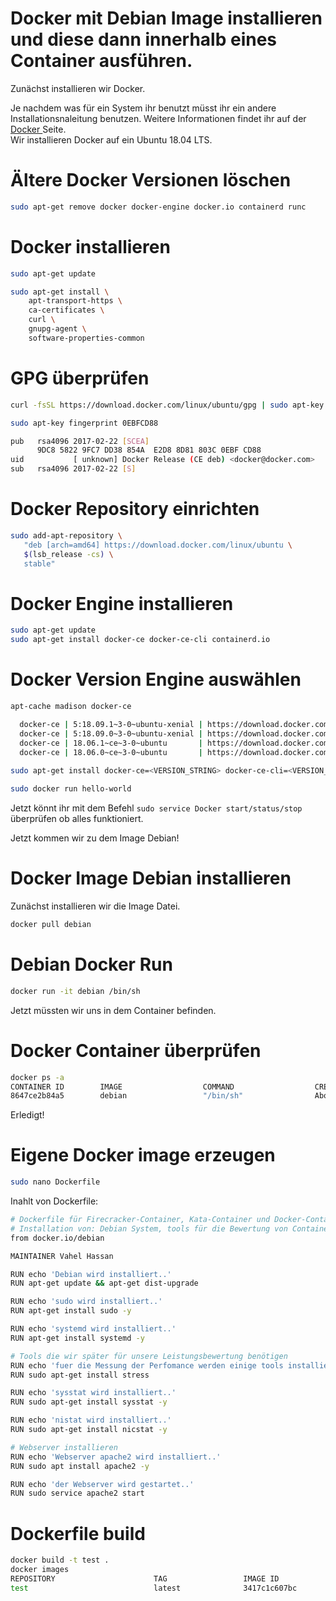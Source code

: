 # Docker mit Debian Image installieren und diese dann innerhalb eines Container ausführen. <br>

Zunächst installieren wir Docker. <br>

Je nachdem was für ein System ihr benutzt müsst ihr ein andere Installationsnaleitung benutzen. Weitere Informationen findet ihr auf der  <a href="https://docs.docker.com/get-docker/">Docker </a> Seite. <br> 
Wir installieren Docker auf ein Ubuntu 18.04 LTS. <br>

# Ältere Docker Versionen löschen <br>
```bash
sudo apt-get remove docker docker-engine docker.io containerd runc
```

# Docker installieren <br>
```bash
sudo apt-get update

sudo apt-get install \
    apt-transport-https \
    ca-certificates \
    curl \
    gnupg-agent \
    software-properties-common
```

# GPG überprüfen <br>
```bash
curl -fsSL https://download.docker.com/linux/ubuntu/gpg | sudo apt-key add -

sudo apt-key fingerprint 0EBFCD88

pub   rsa4096 2017-02-22 [SCEA]
      9DC8 5822 9FC7 DD38 854A  E2D8 8D81 803C 0EBF CD88
uid           [ unknown] Docker Release (CE deb) <docker@docker.com>
sub   rsa4096 2017-02-22 [S]
```

# Docker Repository einrichten <br>
```bash
sudo add-apt-repository \
   "deb [arch=amd64] https://download.docker.com/linux/ubuntu \
   $(lsb_release -cs) \
   stable"
```

# Docker Engine installieren <br>
```bash
sudo apt-get update
sudo apt-get install docker-ce docker-ce-cli containerd.io
```

# Docker Version Engine auswählen <br>
```bash
apt-cache madison docker-ce

  docker-ce | 5:18.09.1~3-0~ubuntu-xenial | https://download.docker.com/linux/ubuntu  xenial/stable amd64 Packages
  docker-ce | 5:18.09.0~3-0~ubuntu-xenial | https://download.docker.com/linux/ubuntu  xenial/stable amd64 Packages
  docker-ce | 18.06.1~ce~3-0~ubuntu       | https://download.docker.com/linux/ubuntu  xenial/stable amd64 Packages
  docker-ce | 18.06.0~ce~3-0~ubuntu       | https://download.docker.com/linux/ubuntu  xenial/stable amd64 Packages
  
sudo apt-get install docker-ce=<VERSION_STRING> docker-ce-cli=<VERSION_STRING> containerd.io

sudo docker run hello-world
```

Jetzt könnt ihr mit dem Befehl ```sudo service Docker start/status/stop``` überprüfen ob alles funktioniert. <br>

Jetzt kommen wir zu dem Image Debian! <br>

# Docker Image Debian installieren <br>

Zunächst installieren wir die Image Datei. <br>
```bash 
docker pull debian
```

# Debian Docker Run <br>
```bash
docker run -it debian /bin/sh
```
Jetzt müssten wir uns in dem Container befinden. <br>

# Docker Container überprüfen  <br>
```bash
docker ps -a
CONTAINER ID        IMAGE                  COMMAND                  CREATED              STATUS                        PORTS                                           NAMES
8647ce2b84a5        debian                 "/bin/sh"                About a minute ago   Up About a minute                                                             elegant_rosalind
```
Erledigt! <br>

# Eigene Docker image erzeugen <br>
```bash 
sudo nano Dockerfile
```
Inahlt von Dockerfile:
```bash
# Dockerfile für Firecracker-Container, Kata-Container und Docker-Container erstellen.
# Installation von: Debian System, tools für die Bewertung von Containern, Webserver apache2
from docker.io/debian

MAINTAINER Vahel Hassan

RUN echo 'Debian wird installiert..'
RUN apt-get update && apt-get dist-upgrade

RUN echo 'sudo wird installiert..'
RUN apt-get install sudo -y

RUN echo 'systemd wird installiert..'
RUN apt-get install systemd -y

# Tools die wir später für unsere Leistungsbewertung benötigen
RUN echo 'fuer die Messung der Perfomance werden einige tools installiert..'
RUN sudo apt-get install stress

RUN echo 'sysstat wird installiert..'
RUN sudo apt-get install sysstat -y

RUN echo 'nistat wird installiert..'
RUN sudo apt-get install nicstat -y

# Webserver installieren
RUN echo 'Webserver apache2 wird installiert..'
RUN sudo apt install apache2 -y

RUN echo 'der Webserver wird gestartet..'
RUN sudo service apache2 start
```

# Dockerfile build
```bash
docker build -t test .
docker images 
REPOSITORY                      TAG                 IMAGE ID            CREATED             SIZE
test                            latest              3417c1c607bc        5 seconds ago       352MB
```
